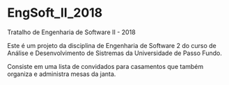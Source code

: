 # EngSoft_II_2018
Tratalho de Engenharia de Software II - 2018

Este é um projeto da disciplina de Engenharia de Software 2 do curso de Análise e Desenvolvimento de Sistremas da Universidade de Passo Fundo.

Consiste em uma lista de convidados para casamentos que também organiza e administra mesas da janta.

